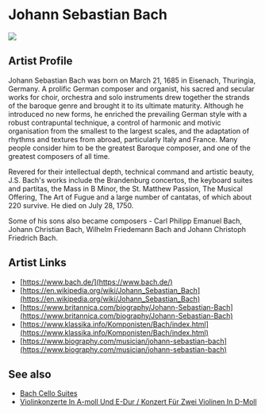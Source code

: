 # Johann Sebastian Bach

![](../../asssets/artists/Johann_Sebastian_Bach.png)

## Artist Profile

Johann Sebastian Bach was born on March 21, 1685 in Eisenach, Thuringia, Germany. A prolific German composer and organist, his sacred and secular works for choir, orchestra and solo instruments drew together the strands of the baroque genre and brought it to its ultimate maturity. Although he introduced no new forms, he enriched the prevailing German style with a robust contrapuntal technique, a control of harmonic and motivic organisation from the smallest to the largest scales, and the adaptation of rhythms and textures from abroad, particularly Italy and France. Many people consider him to be the greatest Baroque composer, and one of the greatest composers of all time.

Revered for their intellectual depth, technical command and artistic beauty, J.S. Bach's works include the Brandenburg concertos, the keyboard suites and partitas, the Mass in B Minor, the St. Matthew Passion, The Musical Offering, The Art of Fugue and a large number of cantatas, of which about 220 survive. He died on July 28, 1750.

Some of his sons also became composers - Carl Philipp Emanuel Bach, Johann Christian Bach, Wilhelm Friedemann Bach and Johann Christoph Friedrich Bach.

## Artist Links

- [https://www.bach.de/](https://www.bach.de/)
- [https://en.wikipedia.org/wiki/Johann_Sebastian_Bach](https://en.wikipedia.org/wiki/Johann_Sebastian_Bach)
- [https://www.britannica.com/biography/Johann-Sebastian-Bach](https://www.britannica.com/biography/Johann-Sebastian-Bach)
- [https://www.klassika.info/Komponisten/Bach/index.html](https://www.klassika.info/Komponisten/Bach/index.html)
- [https://www.biography.com/musician/johann-sebastian-bach](https://www.biography.com/musician/johann-sebastian-bach)


## See also

- [Bach Cello Suites](Johann_Sebastian_Bach-Bach_Cello_Suites.md)
- [Violinkonzerte In A-moll Und E-Dur / Konzert Für Zwei Violinen In D-Moll](Johann_Sebastian_Bach-Violinkonzerte_In_A-moll_Und_E-Dur_-_Konzert_Für_Zwei_Violinen_In_D-Moll.md)

